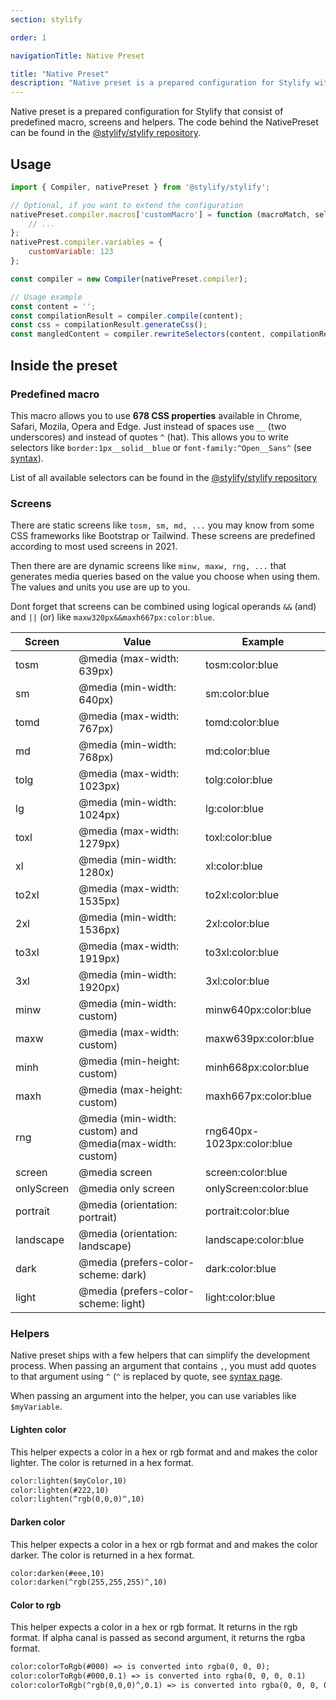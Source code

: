 ```yaml
---
section: stylify

order: 1

navigationTitle: Native Preset

title: "Native Preset"
description: "Native preset is a prepared configuration for Stylify with 678 selector types you can use."
---
```


Native preset is a prepared configuration for Stylify that consist of predefined macro, screens and helpers.
The code behind the NativePreset can be found in the <a href="https://github.com/stylify/packages/blob/master/packages/stylify/src/Presets/nativePreset.ts" target="_blank" rel="noopener">@stylify/stylify repository</a>.


## Usage
```js
import { Compiler, nativePreset } from '@stylify/stylify';

// Optional, if you want to extend the configuration
nativePreset.compiler.macros['customMacro'] = function (macroMatch, selectorProperties) {
	// ...
};
nativePrest.compiler.variables = {
	customVariable: 123
};

const compiler = new Compiler(nativePreset.compiler);

// Usage example
const content = '';
const compilationResult = compiler.compile(content);
const css = compilationResult.generateCss();
const mangledContent = compiler.rewriteSelectors(content, compilationResult);
```

## Inside the preset

### Predefined macro
This macro allows you to use **678 CSS properties** available in Chrome, Safari, Mozila, Opera and Edge.
Just instead of spaces use `__` (two underscores) and instead of quotes `^` (hat). This allows you to write selectors like `border:1px__solid__blue` or `font-family:^Open__Sans^` (see [syntax](/docs/get-started#quick-start)).

List of all available selectors can be found in the <a href="https://github.com/stylify/packages/tree/master/packages/stylify/tools/native-preset-generator/lists" target="_blank" rel="noopener">@stylify/stylify repository</a>

### Screens
There are static screens like `tosm, sm, md, ...` you may know from some CSS frameworks like Bootstrap or Tailwind. These screens are predefined according to most used screens in 2021.

Then there are are dynamic screens like `minw, maxw, rng, ...` that generates media queries based on the value you choose when using them. The values and units you use are up to you.

Dont forget that screens can be combined using logical operands `&&` (and) and `||` (or) like `maxw320px&&maxh667px:color:blue`.

<div class="max-width:100% overflow:auto">

<!-- <stylify-ignore> -->

| Screen     | Value                                                        | Example                    |
|------------|--------------------------------------------------------------|----------------------------|
| tosm       | @media (max-width: 639px)                                    | tosm:color:blue            |
| sm         | @media (min-width: 640px)                                    | sm:color:blue              |
| tomd       | @media (max-width: 767px)                                    | tomd:color:blue            |
| md         | @media (min-width: 768px)                                    | md:color:blue              |
| tolg       | @media (max-width: 1023px)                                   | tolg:color:blue            |
| lg         | @media (min-width: 1024px)                                   | lg:color:blue              |
| toxl       | @media (max-width: 1279px)                                   | toxl:color:blue            |
| xl         | @media (min-width: 1280x)                                    | xl:color:blue              |
| to2xl      | @media (max-width: 1535px)                                   | to2xl:color:blue           |
| 2xl        | @media (min-width: 1536px)                                   | 2xl:color:blue             |
| to3xl      | @media (max-width: 1919px)                                   | to3xl:color:blue           |
| 3xl        | @media (min-width: 1920px)                                   | 3xl:color:blue             |
| minw       | @media (min-width: custom)                                   | minw640px:color:blue       |
| maxw       | @media (max-width: custom)                                   | maxw639px:color:blue       |
| minh       | @media (min-height: custom)                                  | minh668px:color:blue       |
| maxh       | @media (max-height: custom)                                  | maxh667px:color:blue       |
| rng        | @media (min-width: custom) and @media(max-width: custom)     | rng640px-1023px:color:blue |
| screen     | @media screen                                                | screen:color:blue          |
| onlyScreen | @media only screen                                           | onlyScreen:color:blue      |
| portrait   | @media (orientation: portrait)                               | portrait:color:blue        |
| landscape  | @media (orientation: landscape)                              | landscape:color:blue       |
| dark       | @media (prefers-color-scheme: dark)                          | dark:color:blue            |
| light      | @media (prefers-color-scheme: light)                         | light:color:blue           |

<!-- </stylify-ignore> -->
</div>

### Helpers
Native preset ships with a few helpers that can simplify the development process.
When passing an argument that contains `,`, you must add quotes to that argument using `^` (`^` is replaced by quote, see [syntax page](/docs/stylify/compiler#quotes).

When passing an argument into the helper, you can use variables like `$myVariable`.

#### Lighten color
This helper expects a color in a hex or rgb format and and makes the color lighter. The color is returned in a hex format.
<!-- <stylify-ignore> -->
```txt
color:lighten($myColor,10)
color:lighten(#222,10)
color:lighten(^rgb(0,0,0)^,10)
```
<!-- </stylify-ignore> -->

#### Darken color
This helper expects a color in a hex or rgb format and and makes the color darker. The color is returned in a hex format.

<!-- <stylify-ignore> -->

```txt
color:darken(#eee,10)
color:darken(^rgb(255,255,255)^,10)
```

<!-- </stylify-ignore> -->

#### Color to rgb
This helper expects a color in a hex or rgb format. It returns in the rgb format. If alpha canal is passed as second argument, it returns the rgba format.

<!-- <stylify-ignore> -->

```txt
color:colorToRgb(#000) => is converted into rgba(0, 0, 0);
color:colorToRgb(#000,0.1) => is converted into rgba(0, 0, 0, 0.1)
color:colorToRgb(^rgb(0,0,0)^,0.1) => is converted into rgba(0, 0, 0, 0.1)
```
<!-- </stylify-ignore> -->
